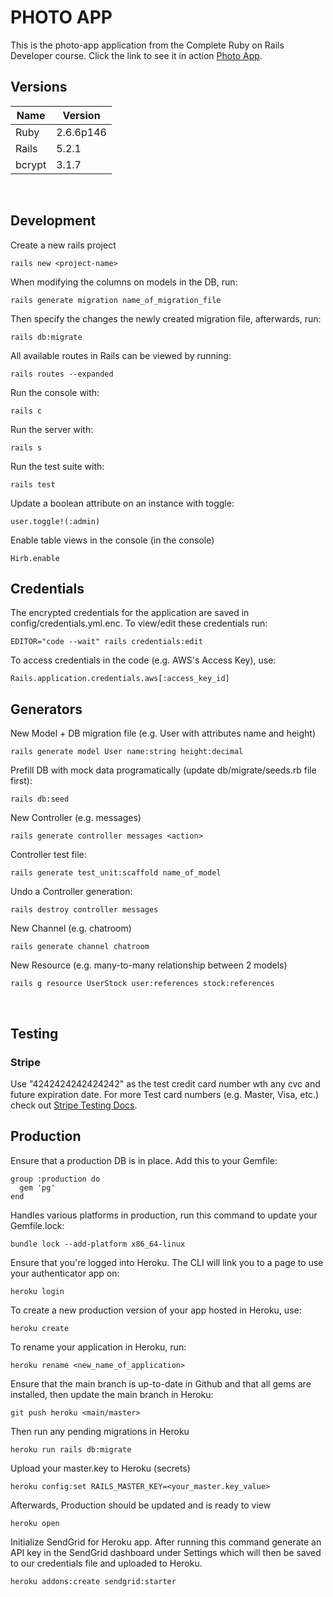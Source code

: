# PHOTO APP

This is the photo-app application from the Complete Ruby on Rails Developer course. Click the link to see it in action [Photo App](https://photo-app-0624.herokuapp.com/).

## Versions

| Name             | Version                |
|------------------|------------------------|
| Ruby             | 2.6.6p146              |
| Rails            | 5.2.1                  |
| bcrypt           | 3.1.7                  |
&nbsp;

## Development

Create a new rails project

```console
rails new <project-name>
```

When modifying the columns on models in the DB, run:

```console
rails generate migration name_of_migration_file
```

Then specify the changes the newly created migration file, afterwards, run:

```console
rails db:migrate
```

All available routes in Rails can be viewed by running:

```console
rails routes --expanded
```

Run the console with:

```console
rails c
```

Run the server with:

```console
rails s
```

Run the test suite with:

```console
rails test
```

Update a boolean attribute on an instance with toggle:

```console
user.toggle!(:admin)
```

Enable table views in the console (in the console)

```console
Hirb.enable
```

## Credentials

The encrypted credentials for the application are saved in config/credentials.yml.enc. To view/edit these credentials run:

```console
EDITOR="code --wait" rails credentials:edit
```

To access credentials in the code (e.g. AWS's Access Key), use:

```console
Rails.application.credentials.aws[:access_key_id]
```

## Generators

New Model + DB migration file (e.g. User with attributes name and height)

```console
rails generate model User name:string height:decimal
```

Prefill DB with mock data programatically (update db/migrate/seeds.rb file first):

```console
rails db:seed
```

New Controller (e.g. messages)

```console
rails generate controller messages <action>
```

Controller test file:

```console
rails generate test_unit:scaffold name_of_model
```

Undo a Controller generation:

```console
rails destroy controller messages
```

New Channel (e.g. chatroom)

```console
rails generate channel chatroom
```

New Resource (e.g. many-to-many relationship between 2 models)

```console
rails g resource UserStock user:references stock:references
```

&nbsp;

## Testing

### Stripe

Use "4242424242424242" as the test credit card number wth any cvc and future expiration date. For more Test card numbers (e.g. Master, Visa, etc.) check out [Stripe Testing Docs](https://stripe.com/docs/testing).

## Production

Ensure that a production DB is in place. Add this to your Gemfile:

```console
group :production do
  gem 'pg'
end
```

Handles various platforms in production, run this command to update your Gemfile.lock:

```console
bundle lock --add-platform x86_64-linux
```

Ensure that you're logged into Heroku. The CLI will link you to a page to use your authenticator app on:

```console
heroku login
```

To create a new production version of your app hosted in Heroku, use:

```console
heroku create
```

To rename your application in Heroku, run:

```console
heroku rename <new_name_of_application>
```

Ensure that the main branch is up-to-date in Github and that all gems are installed, then update the main branch in Heroku:

```console
git push heroku <main/master>
```

Then run any pending migrations in Heroku

```console
heroku run rails db:migrate
```

Upload your master.key to Heroku (secrets)

```console
heroku config:set RAILS_MASTER_KEY=<your_master.key_value>
```

Afterwards, Production should be updated and is ready to view

```console
heroku open
```

Initialize SendGrid for Heroku app. After running this command generate an API key in the SendGrid dashboard under Settings which will then be saved to our credentials file and uploaded to Heroku.

```console
heroku addons:create sendgrid:starter
```

